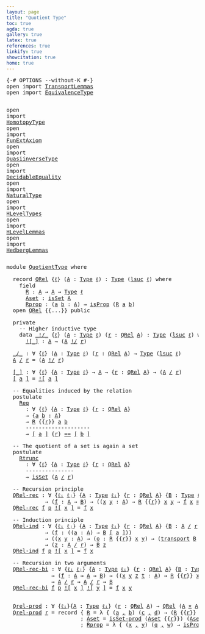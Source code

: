 ```yaml
---
layout: page
title: "Quotient Type"
toc: true
agda: true
gallery: true
latex: true
references: true
linkify: true
showcitation: true
home: true
---
```



<div class="hide" >
<pre class="Agda">
<a id="188" class="Symbol">{-#</a> <a id="192" class="Keyword">OPTIONS</a> <a id="200" class="Pragma">--without-K</a> <a id="212" class="Symbol">#-}</a>
<a id="216" class="Keyword">open</a> <a id="221" class="Keyword">import</a> <a id="228" href="TransportLemmas.html" class="Module">TransportLemmas</a>
<a id="244" class="Keyword">open</a> <a id="249" class="Keyword">import</a> <a id="256" href="EquivalenceType.html" class="Module">EquivalenceType</a>

<a id="273" class="Keyword">open</a> <a id="278" class="Keyword">import</a> <a id="285" href="HomotopyType.html" class="Module">HomotopyType</a>
<a id="298" class="Keyword">open</a> <a id="303" class="Keyword">import</a> <a id="310" href="FunExtAxiom.html" class="Module">FunExtAxiom</a>
<a id="322" class="Keyword">open</a> <a id="327" class="Keyword">import</a> <a id="334" href="QuasiinverseType.html" class="Module">QuasiinverseType</a>
<a id="351" class="Keyword">open</a> <a id="356" class="Keyword">import</a> <a id="363" href="DecidableEquality.html" class="Module">DecidableEquality</a>
<a id="381" class="Keyword">open</a> <a id="386" class="Keyword">import</a> <a id="393" href="NaturalType.html" class="Module">NaturalType</a>
<a id="405" class="Keyword">open</a> <a id="410" class="Keyword">import</a> <a id="417" href="HLevelTypes.html" class="Module">HLevelTypes</a>
<a id="429" class="Keyword">open</a> <a id="434" class="Keyword">import</a> <a id="441" href="HLevelLemmas.html" class="Module">HLevelLemmas</a>
<a id="454" class="Keyword">open</a> <a id="459" class="Keyword">import</a> <a id="466" href="HedbergLemmas.html" class="Module">HedbergLemmas</a>
</pre>
</div>


<pre class="Agda">
<a id="513" class="Keyword">module</a> <a id="520" href="QuotientType.html" class="Module">QuotientType</a> <a id="533" class="Keyword">where</a>

  <a id="542" class="Keyword">record</a> <a id="QRel"></a><a id="549" href="QuotientType.html#549" class="Record">QRel</a> <a id="554" class="Symbol">{</a><a id="555" href="QuotientType.html#555" class="Bound">ℓ</a><a id="556" class="Symbol">}</a> <a id="558" class="Symbol">(</a><a id="559" href="QuotientType.html#559" class="Bound">A</a> <a id="561" class="Symbol">:</a> <a id="563" href="Intro.html#1593" class="Function">Type</a> <a id="568" href="QuotientType.html#555" class="Bound">ℓ</a><a id="569" class="Symbol">)</a> <a id="571" class="Symbol">:</a> <a id="573" href="Intro.html#1593" class="Function">Type</a> <a id="578" class="Symbol">(</a><a id="579" href="Agda.Primitive.html#627" class="Primitive">lsuc</a> <a id="584" href="QuotientType.html#555" class="Bound">ℓ</a><a id="585" class="Symbol">)</a> <a id="587" class="Keyword">where</a>
    <a id="597" class="Keyword">field</a>
      <a id="QRel.R"></a><a id="609" href="QuotientType.html#609" class="Field">R</a> <a id="611" class="Symbol">:</a> <a id="613" href="QuotientType.html#559" class="Bound">A</a> <a id="615" class="Symbol">→</a> <a id="617" href="QuotientType.html#559" class="Bound">A</a> <a id="619" class="Symbol">→</a> <a id="621" href="Intro.html#1593" class="Function">Type</a> <a id="626" href="QuotientType.html#555" class="Bound">ℓ</a>
      <a id="QRel.Aset"></a><a id="634" href="QuotientType.html#634" class="Field">Aset</a> <a id="639" class="Symbol">:</a> <a id="641" href="HLevelTypes.html#1221" class="Function">isSet</a> <a id="647" href="QuotientType.html#559" class="Bound">A</a>
      <a id="QRel.Rprop"></a><a id="655" href="QuotientType.html#655" class="Field">Rprop</a> <a id="661" class="Symbol">:</a> <a id="663" class="Symbol">(</a><a id="664" href="QuotientType.html#664" class="Bound">a</a> <a id="666" href="QuotientType.html#666" class="Bound">b</a> <a id="668" class="Symbol">:</a> <a id="670" href="QuotientType.html#559" class="Bound">A</a><a id="671" class="Symbol">)</a> <a id="673" class="Symbol">→</a> <a id="675" href="HLevelTypes.html#757" class="Function">isProp</a> <a id="682" class="Symbol">(</a><a id="683" href="QuotientType.html#609" class="Field">R</a> <a id="685" href="QuotientType.html#664" class="Bound">a</a> <a id="687" href="QuotientType.html#666" class="Bound">b</a><a id="688" class="Symbol">)</a>
  <a id="692" class="Keyword">open</a> <a id="697" href="QuotientType.html#549" class="Module">QRel</a> <a id="702" class="Symbol">{{...}}</a> <a id="710" class="Keyword">public</a>

  <a id="720" class="Keyword">private</a>
    <a id="732" class="Comment">-- Higher inductive type</a>
    <a id="761" class="Keyword">data</a> <a id="_!/_"></a><a id="766" href="QuotientType.html#766" class="Datatype Operator">_!/_</a> <a id="771" class="Symbol">{</a><a id="772" href="QuotientType.html#772" class="Bound">ℓ</a><a id="773" class="Symbol">}</a> <a id="775" class="Symbol">(</a><a id="776" href="QuotientType.html#776" class="Bound">A</a> <a id="778" class="Symbol">:</a> <a id="780" href="Intro.html#1593" class="Function">Type</a> <a id="785" href="QuotientType.html#772" class="Bound">ℓ</a><a id="786" class="Symbol">)</a> <a id="788" class="Symbol">(</a><a id="789" href="QuotientType.html#789" class="Bound">r</a> <a id="791" class="Symbol">:</a> <a id="793" href="QuotientType.html#549" class="Record">QRel</a> <a id="798" href="QuotientType.html#776" class="Bound">A</a><a id="799" class="Symbol">)</a> <a id="801" class="Symbol">:</a> <a id="803" href="Intro.html#1593" class="Function">Type</a> <a id="808" class="Symbol">(</a><a id="809" href="Agda.Primitive.html#627" class="Primitive">lsuc</a> <a id="814" href="QuotientType.html#772" class="Bound">ℓ</a><a id="815" class="Symbol">)</a> <a id="817" class="Keyword">where</a>
      <a id="_!/_.![_]"></a><a id="829" href="QuotientType.html#829" class="InductiveConstructor Operator">![_]</a> <a id="834" class="Symbol">:</a> <a id="836" href="QuotientType.html#776" class="Bound">A</a> <a id="838" class="Symbol">→</a> <a id="840" class="Symbol">(</a><a id="841" href="QuotientType.html#776" class="Bound">A</a> <a id="843" href="QuotientType.html#766" class="Datatype Operator">!/</a> <a id="846" href="QuotientType.html#789" class="Bound">r</a><a id="847" class="Symbol">)</a>

  <a id="_/_"></a><a id="852" href="QuotientType.html#852" class="Function Operator">_/_</a> <a id="856" class="Symbol">:</a> <a id="858" class="Symbol">∀</a> <a id="860" class="Symbol">{</a><a id="861" href="QuotientType.html#861" class="Bound">ℓ</a><a id="862" class="Symbol">}</a> <a id="864" class="Symbol">(</a><a id="865" href="QuotientType.html#865" class="Bound">A</a> <a id="867" class="Symbol">:</a> <a id="869" href="Intro.html#1593" class="Function">Type</a> <a id="874" href="QuotientType.html#861" class="Bound">ℓ</a><a id="875" class="Symbol">)</a> <a id="877" class="Symbol">(</a><a id="878" href="QuotientType.html#878" class="Bound">r</a> <a id="880" class="Symbol">:</a> <a id="882" href="QuotientType.html#549" class="Record">QRel</a> <a id="887" href="QuotientType.html#865" class="Bound">A</a><a id="888" class="Symbol">)</a> <a id="890" class="Symbol">→</a> <a id="892" href="Intro.html#1593" class="Function">Type</a> <a id="897" class="Symbol">(</a><a id="898" href="Agda.Primitive.html#627" class="Primitive">lsuc</a> <a id="903" href="QuotientType.html#861" class="Bound">ℓ</a><a id="904" class="Symbol">)</a>
  <a id="908" href="QuotientType.html#908" class="Bound">A</a> <a id="910" href="QuotientType.html#852" class="Function Operator">/</a> <a id="912" href="QuotientType.html#912" class="Bound">r</a> <a id="914" class="Symbol">=</a> <a id="916" class="Symbol">(</a><a id="917" href="QuotientType.html#908" class="Bound">A</a> <a id="919" href="QuotientType.html#766" class="Datatype Operator">!/</a> <a id="922" href="QuotientType.html#912" class="Bound">r</a><a id="923" class="Symbol">)</a>

  <a id="[_]"></a><a id="928" href="QuotientType.html#928" class="Function Operator">[_]</a> <a id="932" class="Symbol">:</a> <a id="934" class="Symbol">∀</a> <a id="936" class="Symbol">{</a><a id="937" href="QuotientType.html#937" class="Bound">ℓ</a><a id="938" class="Symbol">}</a> <a id="940" class="Symbol">{</a><a id="941" href="QuotientType.html#941" class="Bound">A</a> <a id="943" class="Symbol">:</a> <a id="945" href="Intro.html#1593" class="Function">Type</a> <a id="950" href="QuotientType.html#937" class="Bound">ℓ</a><a id="951" class="Symbol">}</a> <a id="953" class="Symbol">→</a> <a id="955" href="QuotientType.html#941" class="Bound">A</a> <a id="957" class="Symbol">→</a> <a id="959" class="Symbol">{</a><a id="960" href="QuotientType.html#960" class="Bound">r</a> <a id="962" class="Symbol">:</a> <a id="964" href="QuotientType.html#549" class="Record">QRel</a> <a id="969" href="QuotientType.html#941" class="Bound">A</a><a id="970" class="Symbol">}</a> <a id="972" class="Symbol">→</a> <a id="974" class="Symbol">(</a><a id="975" href="QuotientType.html#941" class="Bound">A</a> <a id="977" href="QuotientType.html#852" class="Function Operator">/</a> <a id="979" href="QuotientType.html#960" class="Bound">r</a><a id="980" class="Symbol">)</a>
  <a id="984" href="QuotientType.html#928" class="Function Operator">[</a> <a id="986" href="QuotientType.html#986" class="Bound">a</a> <a id="988" href="QuotientType.html#928" class="Function Operator">]</a> <a id="990" class="Symbol">=</a> <a id="992" href="QuotientType.html#829" class="InductiveConstructor Operator">![</a> <a id="995" href="QuotientType.html#986" class="Bound">a</a> <a id="997" href="QuotientType.html#829" class="InductiveConstructor Operator">]</a>

  <a id="1002" class="Comment">-- Equalities induced by the relation</a>
  <a id="1042" class="Keyword">postulate</a>
    <a id="Req"></a><a id="1056" href="QuotientType.html#1056" class="Postulate">Req</a>
      <a id="1066" class="Symbol">:</a> <a id="1068" class="Symbol">∀</a> <a id="1070" class="Symbol">{</a><a id="1071" href="QuotientType.html#1071" class="Bound">ℓ</a><a id="1072" class="Symbol">}</a> <a id="1074" class="Symbol">{</a><a id="1075" href="QuotientType.html#1075" class="Bound">A</a> <a id="1077" class="Symbol">:</a> <a id="1079" href="Intro.html#1593" class="Function">Type</a> <a id="1084" href="QuotientType.html#1071" class="Bound">ℓ</a><a id="1085" class="Symbol">}</a> <a id="1087" class="Symbol">{</a><a id="1088" href="QuotientType.html#1088" class="Bound">r</a> <a id="1090" class="Symbol">:</a> <a id="1092" href="QuotientType.html#549" class="Record">QRel</a> <a id="1097" href="QuotientType.html#1075" class="Bound">A</a><a id="1098" class="Symbol">}</a>
      <a id="1106" class="Symbol">→</a> <a id="1108" class="Symbol">{</a><a id="1109" href="QuotientType.html#1109" class="Bound">a</a> <a id="1111" href="QuotientType.html#1111" class="Bound">b</a> <a id="1113" class="Symbol">:</a> <a id="1115" href="QuotientType.html#1075" class="Bound">A</a><a id="1116" class="Symbol">}</a>
      <a id="1124" class="Symbol">→</a> <a id="1126" href="QuotientType.html#609" class="Field">R</a> <a id="1128" class="Symbol">{{</a><a id="1130" href="QuotientType.html#1088" class="Bound">r</a><a id="1131" class="Symbol">}}</a> <a id="1134" href="QuotientType.html#1109" class="Bound">a</a> <a id="1136" href="QuotientType.html#1111" class="Bound">b</a>
      <a id="1144" class="Comment">--------------------</a>
      <a id="1171" class="Symbol">→</a> <a id="1173" href="QuotientType.html#928" class="Function Operator">[</a> <a id="1175" href="QuotientType.html#1109" class="Bound">a</a> <a id="1177" href="QuotientType.html#928" class="Function Operator">]</a> <a id="1179" class="Symbol">{</a><a id="1180" href="QuotientType.html#1088" class="Bound">r</a><a id="1181" class="Symbol">}</a> <a id="1183" href="EqualityType.html#1038" class="Datatype Operator">==</a> <a id="1186" href="QuotientType.html#928" class="Function Operator">[</a> <a id="1188" href="QuotientType.html#1111" class="Bound">b</a> <a id="1190" href="QuotientType.html#928" class="Function Operator">]</a>

  <a id="1195" class="Comment">-- The quotient of a set is again a set</a>
  <a id="1237" class="Keyword">postulate</a>
    <a id="Rtrunc"></a><a id="1251" href="QuotientType.html#1251" class="Postulate">Rtrunc</a>
      <a id="1264" class="Symbol">:</a> <a id="1266" class="Symbol">∀</a> <a id="1268" class="Symbol">{</a><a id="1269" href="QuotientType.html#1269" class="Bound">ℓ</a><a id="1270" class="Symbol">}</a> <a id="1272" class="Symbol">{</a><a id="1273" href="QuotientType.html#1273" class="Bound">A</a> <a id="1275" class="Symbol">:</a> <a id="1277" href="Intro.html#1593" class="Function">Type</a> <a id="1282" href="QuotientType.html#1269" class="Bound">ℓ</a><a id="1283" class="Symbol">}</a> <a id="1285" class="Symbol">{</a><a id="1286" href="QuotientType.html#1286" class="Bound">r</a> <a id="1288" class="Symbol">:</a> <a id="1290" href="QuotientType.html#549" class="Record">QRel</a> <a id="1295" href="QuotientType.html#1273" class="Bound">A</a><a id="1296" class="Symbol">}</a>
      <a id="1304" class="Comment">---------------</a>
      <a id="1326" class="Symbol">→</a> <a id="1328" href="HLevelTypes.html#1221" class="Function">isSet</a> <a id="1334" class="Symbol">(</a><a id="1335" href="QuotientType.html#1273" class="Bound">A</a> <a id="1337" href="QuotientType.html#852" class="Function Operator">/</a> <a id="1339" href="QuotientType.html#1286" class="Bound">r</a><a id="1340" class="Symbol">)</a>

  <a id="1345" class="Comment">-- Recursion principle</a>
  <a id="QRel-rec"></a><a id="1370" href="QuotientType.html#1370" class="Function">QRel-rec</a> <a id="1379" class="Symbol">:</a> <a id="1381" class="Symbol">∀</a> <a id="1383" class="Symbol">{</a><a id="1384" href="QuotientType.html#1384" class="Bound">ℓᵢ</a> <a id="1387" href="QuotientType.html#1387" class="Bound">ℓⱼ</a><a id="1389" class="Symbol">}</a> <a id="1391" class="Symbol">{</a><a id="1392" href="QuotientType.html#1392" class="Bound">A</a> <a id="1394" class="Symbol">:</a> <a id="1396" href="Intro.html#1593" class="Function">Type</a> <a id="1401" href="QuotientType.html#1384" class="Bound">ℓᵢ</a><a id="1403" class="Symbol">}</a> <a id="1405" class="Symbol">{</a><a id="1406" href="QuotientType.html#1406" class="Bound">r</a> <a id="1408" class="Symbol">:</a> <a id="1410" href="QuotientType.html#549" class="Record">QRel</a> <a id="1415" href="QuotientType.html#1392" class="Bound">A</a><a id="1416" class="Symbol">}</a> <a id="1418" class="Symbol">{</a><a id="1419" href="QuotientType.html#1419" class="Bound">B</a> <a id="1421" class="Symbol">:</a> <a id="1423" href="Intro.html#1593" class="Function">Type</a> <a id="1428" href="QuotientType.html#1387" class="Bound">ℓⱼ</a><a id="1430" class="Symbol">}</a>
            <a id="1444" class="Symbol">→</a> <a id="1446" class="Symbol">(</a><a id="1447" href="QuotientType.html#1447" class="Bound">f</a> <a id="1449" class="Symbol">:</a> <a id="1451" href="QuotientType.html#1392" class="Bound">A</a> <a id="1453" class="Symbol">→</a> <a id="1455" href="QuotientType.html#1419" class="Bound">B</a><a id="1456" class="Symbol">)</a> <a id="1458" class="Symbol">→</a> <a id="1460" class="Symbol">((</a><a id="1462" href="QuotientType.html#1462" class="Bound">x</a> <a id="1464" href="QuotientType.html#1464" class="Bound">y</a> <a id="1466" class="Symbol">:</a> <a id="1468" href="QuotientType.html#1392" class="Bound">A</a><a id="1469" class="Symbol">)</a> <a id="1471" class="Symbol">→</a> <a id="1473" href="QuotientType.html#609" class="Field">R</a> <a id="1475" class="Symbol">{{</a><a id="1477" href="QuotientType.html#1406" class="Bound">r</a><a id="1478" class="Symbol">}}</a> <a id="1481" href="QuotientType.html#1462" class="Bound">x</a> <a id="1483" href="QuotientType.html#1464" class="Bound">y</a> <a id="1485" class="Symbol">→</a> <a id="1487" href="QuotientType.html#1447" class="Bound">f</a> <a id="1489" href="QuotientType.html#1462" class="Bound">x</a> <a id="1491" href="EqualityType.html#1038" class="Datatype Operator">==</a> <a id="1494" href="QuotientType.html#1447" class="Bound">f</a> <a id="1496" href="QuotientType.html#1464" class="Bound">y</a><a id="1497" class="Symbol">)</a> <a id="1499" class="Symbol">→</a> <a id="1501" href="QuotientType.html#1392" class="Bound">A</a> <a id="1503" href="QuotientType.html#852" class="Function Operator">/</a> <a id="1505" href="QuotientType.html#1406" class="Bound">r</a> <a id="1507" class="Symbol">→</a> <a id="1509" href="QuotientType.html#1419" class="Bound">B</a>
  <a id="1513" href="QuotientType.html#1370" class="Function">QRel-rec</a> <a id="1522" href="QuotientType.html#1522" class="Bound">f</a> <a id="1524" href="QuotientType.html#1524" class="Bound">p</a> <a id="1526" href="QuotientType.html#829" class="InductiveConstructor Operator">![</a> <a id="1529" href="QuotientType.html#1529" class="Bound">x</a> <a id="1531" href="QuotientType.html#829" class="InductiveConstructor Operator">]</a> <a id="1533" class="Symbol">=</a> <a id="1535" href="QuotientType.html#1522" class="Bound">f</a> <a id="1537" href="QuotientType.html#1529" class="Bound">x</a>

  <a id="1542" class="Comment">-- Induction principle</a>
  <a id="QRel-ind"></a><a id="1567" href="QuotientType.html#1567" class="Function">QRel-ind</a> <a id="1576" class="Symbol">:</a> <a id="1578" class="Symbol">∀</a> <a id="1580" class="Symbol">{</a><a id="1581" href="QuotientType.html#1581" class="Bound">ℓᵢ</a> <a id="1584" href="QuotientType.html#1584" class="Bound">ℓⱼ</a><a id="1586" class="Symbol">}</a> <a id="1588" class="Symbol">{</a><a id="1589" href="QuotientType.html#1589" class="Bound">A</a> <a id="1591" class="Symbol">:</a> <a id="1593" href="Intro.html#1593" class="Function">Type</a> <a id="1598" href="QuotientType.html#1581" class="Bound">ℓᵢ</a><a id="1600" class="Symbol">}</a> <a id="1602" class="Symbol">{</a><a id="1603" href="QuotientType.html#1603" class="Bound">r</a> <a id="1605" class="Symbol">:</a> <a id="1607" href="QuotientType.html#549" class="Record">QRel</a> <a id="1612" href="QuotientType.html#1589" class="Bound">A</a><a id="1613" class="Symbol">}</a> <a id="1615" class="Symbol">{</a><a id="1616" href="QuotientType.html#1616" class="Bound">B</a> <a id="1618" class="Symbol">:</a> <a id="1620" href="QuotientType.html#1589" class="Bound">A</a> <a id="1622" href="QuotientType.html#852" class="Function Operator">/</a> <a id="1624" href="QuotientType.html#1603" class="Bound">r</a> <a id="1626" class="Symbol">→</a> <a id="1628" href="Intro.html#1593" class="Function">Type</a> <a id="1633" href="QuotientType.html#1584" class="Bound">ℓⱼ</a><a id="1635" class="Symbol">}</a>
            <a id="1649" class="Symbol">→</a> <a id="1651" class="Symbol">(</a><a id="1652" href="QuotientType.html#1652" class="Bound">f</a> <a id="1654" class="Symbol">:</a> <a id="1656" class="Symbol">((</a><a id="1658" href="QuotientType.html#1658" class="Bound">a</a> <a id="1660" class="Symbol">:</a> <a id="1662" href="QuotientType.html#1589" class="Bound">A</a><a id="1663" class="Symbol">)</a> <a id="1665" class="Symbol">→</a> <a id="1667" href="QuotientType.html#1616" class="Bound">B</a> <a id="1669" href="QuotientType.html#928" class="Function Operator">[</a> <a id="1671" href="QuotientType.html#1658" class="Bound">a</a> <a id="1673" href="QuotientType.html#928" class="Function Operator">]</a><a id="1674" class="Symbol">))</a>
            <a id="1689" class="Symbol">→</a> <a id="1691" class="Symbol">((</a><a id="1693" href="QuotientType.html#1693" class="Bound">x</a> <a id="1695" href="QuotientType.html#1695" class="Bound">y</a> <a id="1697" class="Symbol">:</a> <a id="1699" href="QuotientType.html#1589" class="Bound">A</a><a id="1700" class="Symbol">)</a> <a id="1702" class="Symbol">→</a> <a id="1704" class="Symbol">(</a><a id="1705" href="QuotientType.html#1705" class="Bound">o</a> <a id="1707" class="Symbol">:</a> <a id="1709" href="QuotientType.html#609" class="Field">R</a> <a id="1711" class="Symbol">{{</a><a id="1713" href="QuotientType.html#1603" class="Bound">r</a><a id="1714" class="Symbol">}}</a> <a id="1717" href="QuotientType.html#1693" class="Bound">x</a> <a id="1719" href="QuotientType.html#1695" class="Bound">y</a><a id="1720" class="Symbol">)</a> <a id="1722" class="Symbol">→</a> <a id="1724" class="Symbol">(</a><a id="1725" href="Transport.html#473" class="Function">transport</a> <a id="1735" href="QuotientType.html#1616" class="Bound">B</a> <a id="1737" class="Symbol">(</a><a id="1738" href="QuotientType.html#1056" class="Postulate">Req</a> <a id="1742" href="QuotientType.html#1705" class="Bound">o</a><a id="1743" class="Symbol">)</a> <a id="1745" class="Symbol">(</a><a id="1746" href="QuotientType.html#1652" class="Bound">f</a> <a id="1748" href="QuotientType.html#1693" class="Bound">x</a><a id="1749" class="Symbol">))</a> <a id="1752" href="EqualityType.html#1038" class="Datatype Operator">==</a> <a id="1755" href="QuotientType.html#1652" class="Bound">f</a> <a id="1757" href="QuotientType.html#1695" class="Bound">y</a><a id="1758" class="Symbol">)</a>
            <a id="1772" class="Symbol">→</a> <a id="1774" class="Symbol">(</a><a id="1775" href="QuotientType.html#1775" class="Bound">z</a> <a id="1777" class="Symbol">:</a> <a id="1779" href="QuotientType.html#1589" class="Bound">A</a> <a id="1781" href="QuotientType.html#852" class="Function Operator">/</a> <a id="1783" href="QuotientType.html#1603" class="Bound">r</a><a id="1784" class="Symbol">)</a> <a id="1786" class="Symbol">→</a> <a id="1788" href="QuotientType.html#1616" class="Bound">B</a> <a id="1790" href="QuotientType.html#1775" class="Bound">z</a>
  <a id="1794" href="QuotientType.html#1567" class="Function">QRel-ind</a> <a id="1803" href="QuotientType.html#1803" class="Bound">f</a> <a id="1805" href="QuotientType.html#1805" class="Bound">p</a> <a id="1807" href="QuotientType.html#829" class="InductiveConstructor Operator">![</a> <a id="1810" href="QuotientType.html#1810" class="Bound">x</a> <a id="1812" href="QuotientType.html#829" class="InductiveConstructor Operator">]</a> <a id="1814" class="Symbol">=</a> <a id="1816" href="QuotientType.html#1803" class="Bound">f</a> <a id="1818" href="QuotientType.html#1810" class="Bound">x</a>

  <a id="1823" class="Comment">-- Recursion in two arguments</a>
  <a id="QRel-rec-bi"></a><a id="1855" href="QuotientType.html#1855" class="Function">QRel-rec-bi</a> <a id="1867" class="Symbol">:</a> <a id="1869" class="Symbol">∀</a> <a id="1871" class="Symbol">{</a><a id="1872" href="QuotientType.html#1872" class="Bound">ℓᵢ</a> <a id="1875" href="QuotientType.html#1875" class="Bound">ℓⱼ</a><a id="1877" class="Symbol">}</a> <a id="1879" class="Symbol">{</a><a id="1880" href="QuotientType.html#1880" class="Bound">A</a> <a id="1882" class="Symbol">:</a> <a id="1884" href="Intro.html#1593" class="Function">Type</a> <a id="1889" href="QuotientType.html#1872" class="Bound">ℓᵢ</a><a id="1891" class="Symbol">}</a> <a id="1893" class="Symbol">{</a><a id="1894" href="QuotientType.html#1894" class="Bound">r</a> <a id="1896" class="Symbol">:</a> <a id="1898" href="QuotientType.html#549" class="Record">QRel</a> <a id="1903" href="QuotientType.html#1880" class="Bound">A</a><a id="1904" class="Symbol">}</a> <a id="1906" class="Symbol">{</a><a id="1907" href="QuotientType.html#1907" class="Bound">B</a> <a id="1909" class="Symbol">:</a> <a id="1911" href="Intro.html#1593" class="Function">Type</a> <a id="1916" href="QuotientType.html#1875" class="Bound">ℓⱼ</a><a id="1918" class="Symbol">}</a>
              <a id="1934" class="Symbol">→</a> <a id="1936" class="Symbol">(</a><a id="1937" href="QuotientType.html#1937" class="Bound">f</a> <a id="1939" class="Symbol">:</a> <a id="1941" href="QuotientType.html#1880" class="Bound">A</a> <a id="1943" class="Symbol">→</a> <a id="1945" href="QuotientType.html#1880" class="Bound">A</a> <a id="1947" class="Symbol">→</a> <a id="1949" href="QuotientType.html#1907" class="Bound">B</a><a id="1950" class="Symbol">)</a> <a id="1952" class="Symbol">→</a> <a id="1954" class="Symbol">((</a><a id="1956" href="QuotientType.html#1956" class="Bound">x</a> <a id="1958" href="QuotientType.html#1958" class="Bound">y</a> <a id="1960" href="QuotientType.html#1960" class="Bound">z</a> <a id="1962" href="QuotientType.html#1962" class="Bound">t</a> <a id="1964" class="Symbol">:</a> <a id="1966" href="QuotientType.html#1880" class="Bound">A</a><a id="1967" class="Symbol">)</a> <a id="1969" class="Symbol">→</a> <a id="1971" href="QuotientType.html#609" class="Field">R</a> <a id="1973" class="Symbol">{{</a><a id="1975" href="QuotientType.html#1894" class="Bound">r</a><a id="1976" class="Symbol">}}</a> <a id="1979" href="QuotientType.html#1956" class="Bound">x</a> <a id="1981" href="QuotientType.html#1958" class="Bound">y</a> <a id="1983" class="Symbol">→</a> <a id="1985" href="QuotientType.html#609" class="Field">R</a> <a id="1987" class="Symbol">{{</a><a id="1989" href="QuotientType.html#1894" class="Bound">r</a><a id="1990" class="Symbol">}}</a> <a id="1993" href="QuotientType.html#1960" class="Bound">z</a> <a id="1995" href="QuotientType.html#1962" class="Bound">t</a> <a id="1997" class="Symbol">→</a> <a id="1999" href="QuotientType.html#1937" class="Bound">f</a> <a id="2001" href="QuotientType.html#1956" class="Bound">x</a> <a id="2003" href="QuotientType.html#1960" class="Bound">z</a> <a id="2005" href="EqualityType.html#1038" class="Datatype Operator">==</a> <a id="2008" href="QuotientType.html#1937" class="Bound">f</a> <a id="2010" href="QuotientType.html#1958" class="Bound">y</a> <a id="2012" href="QuotientType.html#1962" class="Bound">t</a><a id="2013" class="Symbol">)</a>
              <a id="2029" class="Symbol">→</a> <a id="2031" href="QuotientType.html#1880" class="Bound">A</a> <a id="2033" href="QuotientType.html#852" class="Function Operator">/</a> <a id="2035" href="QuotientType.html#1894" class="Bound">r</a> <a id="2037" class="Symbol">→</a> <a id="2039" href="QuotientType.html#1880" class="Bound">A</a> <a id="2041" href="QuotientType.html#852" class="Function Operator">/</a> <a id="2043" href="QuotientType.html#1894" class="Bound">r</a> <a id="2045" class="Symbol">→</a> <a id="2047" href="QuotientType.html#1907" class="Bound">B</a>
  <a id="2051" href="QuotientType.html#1855" class="Function">QRel-rec-bi</a> <a id="2063" href="QuotientType.html#2063" class="Bound">f</a> <a id="2065" href="QuotientType.html#2065" class="Bound">p</a> <a id="2067" href="QuotientType.html#829" class="InductiveConstructor Operator">![</a> <a id="2070" href="QuotientType.html#2070" class="Bound">x</a> <a id="2072" href="QuotientType.html#829" class="InductiveConstructor Operator">]</a> <a id="2074" href="QuotientType.html#829" class="InductiveConstructor Operator">![</a> <a id="2077" href="QuotientType.html#2077" class="Bound">y</a> <a id="2079" href="QuotientType.html#829" class="InductiveConstructor Operator">]</a> <a id="2081" class="Symbol">=</a> <a id="2083" href="QuotientType.html#2063" class="Bound">f</a> <a id="2085" href="QuotientType.html#2070" class="Bound">x</a> <a id="2087" href="QuotientType.html#2077" class="Bound">y</a>


  <a id="Qrel-prod"></a><a id="2093" href="QuotientType.html#2093" class="Function">Qrel-prod</a> <a id="2103" class="Symbol">:</a> <a id="2105" class="Symbol">∀</a> <a id="2107" class="Symbol">{</a><a id="2108" href="QuotientType.html#2108" class="Bound">ℓᵢ</a><a id="2110" class="Symbol">}{</a><a id="2112" href="QuotientType.html#2112" class="Bound">A</a> <a id="2114" class="Symbol">:</a> <a id="2116" href="Intro.html#1593" class="Function">Type</a> <a id="2121" href="QuotientType.html#2108" class="Bound">ℓᵢ</a><a id="2123" class="Symbol">}</a> <a id="2125" class="Symbol">(</a><a id="2126" href="QuotientType.html#2126" class="Bound">r</a> <a id="2128" class="Symbol">:</a> <a id="2130" href="QuotientType.html#549" class="Record">QRel</a> <a id="2135" href="QuotientType.html#2112" class="Bound">A</a><a id="2136" class="Symbol">)</a> <a id="2138" class="Symbol">→</a> <a id="2140" href="QuotientType.html#549" class="Record">QRel</a> <a id="2145" class="Symbol">(</a><a id="2146" href="QuotientType.html#2112" class="Bound">A</a> <a id="2148" href="BasicTypes.html#1939" class="Function Operator">×</a> <a id="2150" href="QuotientType.html#2112" class="Bound">A</a><a id="2151" class="Symbol">)</a>
  <a id="2155" href="QuotientType.html#2093" class="Function">Qrel-prod</a> <a id="2165" href="QuotientType.html#2165" class="Bound">r</a> <a id="2167" class="Symbol">=</a> <a id="2169" class="Keyword">record</a> <a id="2176" class="Symbol">{</a> <a id="2178" href="QuotientType.html#609" class="Field">R</a> <a id="2180" class="Symbol">=</a> <a id="2182" class="Symbol">λ</a> <a id="2184" class="Symbol">{</a> <a id="2186" class="Symbol">(</a><a id="2187" href="QuotientType.html#2187" class="Bound">a</a> <a id="2189" href="BasicTypes.html#1381" class="InductiveConstructor Operator">,</a> <a id="2191" href="QuotientType.html#2191" class="Bound">b</a><a id="2192" class="Symbol">)</a> <a id="2194" class="Symbol">(</a><a id="2195" href="QuotientType.html#2195" class="Bound">c</a> <a id="2197" href="BasicTypes.html#1381" class="InductiveConstructor Operator">,</a> <a id="2199" href="QuotientType.html#2199" class="Bound">d</a><a id="2200" class="Symbol">)</a> <a id="2202" class="Symbol">→</a> <a id="2204" class="Symbol">(</a><a id="2205" href="QuotientType.html#609" class="Field">R</a> <a id="2207" class="Symbol">{{</a><a id="2209" href="QuotientType.html#2165" class="Bound">r</a><a id="2210" class="Symbol">}}</a> <a id="2213" href="QuotientType.html#2187" class="Bound">a</a> <a id="2215" href="QuotientType.html#2195" class="Bound">c</a><a id="2216" class="Symbol">)</a> <a id="2218" href="BasicTypes.html#1939" class="Function Operator">×</a> <a id="2220" class="Symbol">(</a><a id="2221" href="QuotientType.html#609" class="Field">R</a> <a id="2223" class="Symbol">{{</a><a id="2225" href="QuotientType.html#2165" class="Bound">r</a><a id="2226" class="Symbol">}}</a> <a id="2229" href="QuotientType.html#2191" class="Bound">b</a> <a id="2231" href="QuotientType.html#2199" class="Bound">d</a><a id="2232" class="Symbol">)</a> <a id="2234" class="Symbol">}</a>
                       <a id="2259" class="Symbol">;</a> <a id="2261" href="QuotientType.html#634" class="Field">Aset</a> <a id="2266" class="Symbol">=</a> <a id="2268" href="HLevelLemmas.html#4855" class="Function">isSet-prod</a> <a id="2279" class="Symbol">(</a><a id="2280" href="QuotientType.html#634" class="Field">Aset</a> <a id="2285" class="Symbol">{{</a><a id="2287" href="QuotientType.html#2165" class="Bound">r</a><a id="2288" class="Symbol">}})</a> <a id="2292" class="Symbol">(</a><a id="2293" href="QuotientType.html#634" class="Field">Aset</a> <a id="2298" class="Symbol">{{</a><a id="2300" href="QuotientType.html#2165" class="Bound">r</a><a id="2301" class="Symbol">}})</a>
                       <a id="2328" class="Symbol">;</a> <a id="2330" href="QuotientType.html#655" class="Field">Rprop</a> <a id="2336" class="Symbol">=</a> <a id="2338" class="Symbol">λ</a> <a id="2340" class="Symbol">{</a> <a id="2342" class="Symbol">(</a><a id="2343" href="QuotientType.html#2343" class="Bound">x</a> <a id="2345" href="BasicTypes.html#1381" class="InductiveConstructor Operator">,</a> <a id="2347" href="QuotientType.html#2347" class="Bound">y</a><a id="2348" class="Symbol">)</a> <a id="2350" class="Symbol">(</a><a id="2351" href="QuotientType.html#2351" class="Bound">q</a> <a id="2353" href="BasicTypes.html#1381" class="InductiveConstructor Operator">,</a> <a id="2355" href="QuotientType.html#2355" class="Bound">w</a><a id="2356" class="Symbol">)</a> <a id="2358" class="Symbol">→</a> <a id="2360" href="HLevelLemmas.html#4475" class="Function">isProp-prod</a> <a id="2372" class="Symbol">(</a><a id="2373" href="QuotientType.html#655" class="Field">Rprop</a> <a id="2379" class="Symbol">{{</a><a id="2381" href="QuotientType.html#2165" class="Bound">r</a><a id="2382" class="Symbol">}}</a> <a id="2385" href="QuotientType.html#2343" class="Bound">x</a> <a id="2387" href="QuotientType.html#2351" class="Bound">q</a><a id="2388" class="Symbol">)</a> <a id="2390" class="Symbol">(</a><a id="2391" href="QuotientType.html#655" class="Field">Rprop</a> <a id="2397" class="Symbol">{{</a><a id="2399" href="QuotientType.html#2165" class="Bound">r</a><a id="2400" class="Symbol">}}</a> <a id="2403" href="QuotientType.html#2347" class="Bound">y</a> <a id="2405" href="QuotientType.html#2355" class="Bound">w</a><a id="2406" class="Symbol">)}</a> <a id="2409" class="Symbol">}</a>
</pre>
